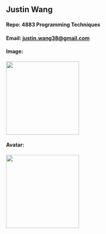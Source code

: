 ## Justin Wang

#### Repo: 4883 Programming Techniques

#### Email: justin.wang38@gmail.com

#### Image: 

<img src= "https://github.com/user-attachments/assets/8860dc36-e947-42fc-8cc4-4ee61549eff9" width="200"> 

#### Avatar: 

<img src= "https://github.com/user-attachments/assets/8860dc36-e947-42fc-8cc4-4ee61549eff9" width="200"> 




